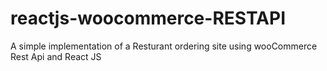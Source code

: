 # reactjs-woocommerce-RESTAPI
A simple implementation of a Resturant ordering site using wooCommerce Rest Api and React JS

